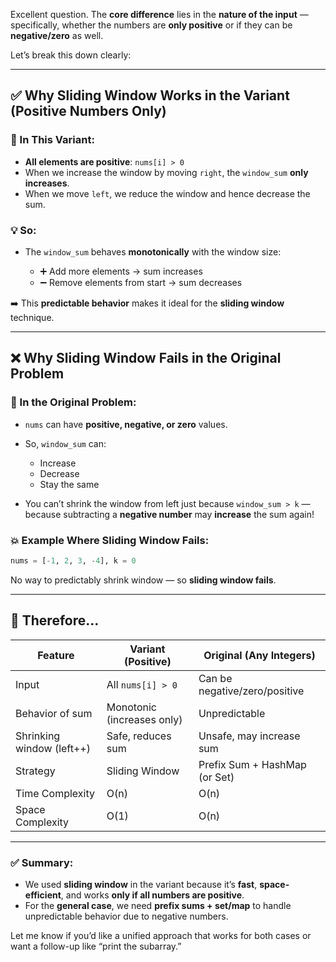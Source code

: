 Excellent question. The **core difference** lies in the **nature of the input** — specifically, whether the numbers are **only positive** or if they can be **negative/zero** as well.

Let’s break this down clearly:

---

## ✅ Why Sliding Window Works in the Variant (Positive Numbers Only)

### 🔹 In This Variant:

* **All elements are positive**: `nums[i] > 0`
* When we increase the window by moving `right`, the `window_sum` **only increases**.
* When we move `left`, we reduce the window and hence decrease the sum.

### 💡 So:

* The `window_sum` behaves **monotonically** with the window size:

  * ➕ Add more elements → sum increases
  * ➖ Remove elements from start → sum decreases

➡️ This **predictable behavior** makes it ideal for the **sliding window** technique.

---

## ❌ Why Sliding Window Fails in the Original Problem

### 🔹 In the Original Problem:

* `nums` can have **positive, negative, or zero** values.
* So, `window_sum` can:

  * Increase
  * Decrease
  * Stay the same
* You can’t shrink the window from left just because `window_sum > k` — because subtracting a **negative number** may **increase** the sum again!

### 💥 Example Where Sliding Window Fails:

```python
nums = [-1, 2, 3, -4], k = 0
```

No way to predictably shrink window — so **sliding window fails**.

---

## 🧠 Therefore...

| Feature                   | Variant (Positive)         | Original (Any Integers)       |
| ------------------------- | -------------------------- | ----------------------------- |
| Input                     | All `nums[i] > 0`          | Can be negative/zero/positive |
| Behavior of sum           | Monotonic (increases only) | Unpredictable                 |
| Shrinking window (left++) | Safe, reduces sum          | Unsafe, may increase sum      |
| Strategy                  | Sliding Window             | Prefix Sum + HashMap (or Set) |
| Time Complexity           | O(n)                       | O(n)                          |
| Space Complexity          | O(1)                       | O(n)                          |

---

### ✅ Summary:

* We used **sliding window** in the variant because it’s **fast**, **space-efficient**, and works **only if all numbers are positive**.
* For the **general case**, we need **prefix sums + set/map** to handle unpredictable behavior due to negative numbers.

Let me know if you’d like a unified approach that works for both cases or want a follow-up like “print the subarray.”
